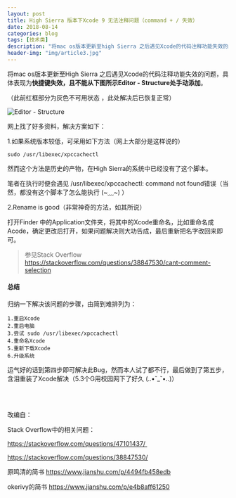 ```yaml
---
layout: post
title: High Sierra 版本下Xcode 9 无法注释问题（command + / 失效）
date: 2018-08-14
categories: blog
tags: [技术类]
description: "将mac os版本更新至high Sierra 之后遇见Xcode的代码注释功能失效的问题，具体表现为快捷键失效，且不能从下图所示Editor - Structure处手动添加"
header-img: "img/article3.jpg"
---
```


将mac os版本更新至High Sierra 之后遇见Xcode的代码注释功能失效的问题，具体表现为**快捷键失效，且不能从下图所示Editor - Structure处手动添加**。

（此前红框部分为灰色不可用状态 ，此处解决后已恢复正常）

![Editor - Structure](http://ovfvfmquv.bkt.clouddn.com/image-20180814104056976.png)



网上找了好多资料，解决方案如下：

1.如果系统版本较低，可采用如下方法（网上大部分是这样说的）

```
sudo /usr/libexec/xpccachectl
```

然而这个方法是历史的产物，在High Sierra的系统中已经没有了这个脚本。

笔者在执行时便会遇见 /usr/libexec/xpccachectl: command not found错误（当然，都没有这个脚本了怎么能执行  (~﹏~) ）

2.Rename is good（非常神奇的方法，如其所说）

打开Finder 中的Application文件夹，将其中的Xcode重命名，比如重命名成Acode，确定更改后打开，如果问题解决则大功告成，最后重新把名字改回来即可。

> 参见Stack Overflow   https://stackoverflow.com/questions/38847530/cant-comment-selection

#### 总结

归纳一下解决该问题的步骤，由简到难排列为：

```
1.重启Xcode
2.重启电脑
3.尝试 sudo /usr/libexec/xpccachectl
4.重命名Xcode
5.重新下载Xcode
6.升级系统
```

运气好的话到第四步即可解决此Bug，然而本人试了都不行，最后做到了第五步，含泪重装了Xcode解决（5.3个G用校园网下了好久 (..•˘_˘•..)）

<br>

<br>

改编自：

Stack Overflow中的相关问题：

https://stackoverflow.com/questions/47101437/ 

https://stackoverflow.com/questions/38847530/

原鸣清的简书  https://www.jianshu.com/p/4494fb458edb

okerivy的简书 https://www.jianshu.com/p/e4b8aff61250


